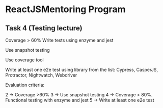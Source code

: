 # ReactJSMentoring Program
## Task 4 (Testing lecture)

Coverage > 60% Write tests using enzyme and jest

Use snapshot testing

Use coverage tool

Write at least one e2e test using library from the list: Cypress, CasperJS, Protractor, Nightwatch, Webdriver

Evaluation criteria:

2 -> Coverage >60%
3 -> Use snapshot testing
4 -> Coverage > 80%. Functional testing with enzyme and jest
5 -> Write at least one e2e test
